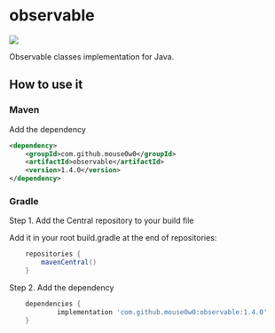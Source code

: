# observable

[![](https://img.shields.io/github/v/release/mouse0w0/observable)](https://github.com/Mouse0w0/observable/releases)

Observable classes implementation for Java.

## How to use it

### Maven

Add the dependency

```xml
<dependency>
    <groupId>com.github.mouse0w0</groupId>
    <artifactId>observable</artifactId>
    <version>1.4.0</version>
</dependency>
```

### Gradle

Step 1. Add the Central repository to your build file

Add it in your root build.gradle at the end of repositories:

```gradle
	repositories {
		mavenCentral()
	}
```

Step 2. Add the dependency
```gradle
	dependencies {
	        implementation 'com.github.mouse0w0:observable:1.4.0'
	}
```
